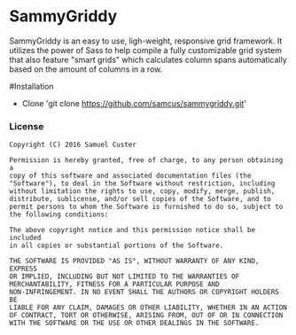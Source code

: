# SammyGriddy

SammyGriddy is an easy to use, ligh-weight, responsive grid framework. It utilizes the power of Sass to help compile a fully customizable grid system that also feature "smart grids" which calculates column spans automatically based on the amount of columns in a row.

#Installation

- Clone 'git clone https://github.com/samcus/sammygriddy.git'

### License
```
Copyright (C) 2016 Samuel Custer

Permission is hereby granted, free of charge, to any person obtaining a
copy of this software and associated documentation files (the
"Software"), to deal in the Software without restriction, including
without limitation the rights to use, copy, modify, merge, publish,
distribute, sublicense, and/or sell copies of the Software, and to
permit persons to whom the Software is furnished to do so, subject to
the following conditions:

The above copyright notice and this permission notice shall be included
in all copies or substantial portions of the Software.

THE SOFTWARE IS PROVIDED "AS IS", WITHOUT WARRANTY OF ANY KIND, EXPRESS
OR IMPLIED, INCLUDING BUT NOT LIMITED TO THE WARRANTIES OF
MERCHANTABILITY, FITNESS FOR A PARTICULAR PURPOSE AND
NON-INFRINGEMENT. IN NO EVENT SHALL THE AUTHORS OR COPYRIGHT HOLDERS BE
LIABLE FOR ANY CLAIM, DAMAGES OR OTHER LIABILITY, WHETHER IN AN ACTION
OF CONTRACT, TORT OR OTHERWISE, ARISING FROM, OUT OF OR IN CONNECTION
WITH THE SOFTWARE OR THE USE OR OTHER DEALINGS IN THE SOFTWARE.
```
